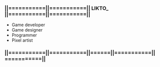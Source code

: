 ### ||===========||===========|| LIKTO_ ||===========||===========||

- Game developer
- Game designer
- Programmer
- Pixel artist

### ||===========||===========||======||===========||===========||

